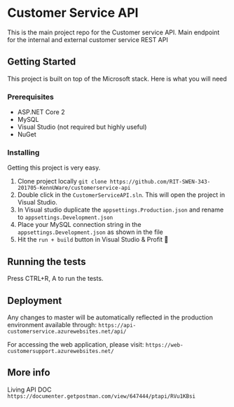 # Customer Service API

This is the main project repo for the Customer service API. Main endpoint for the internal and external customer service REST API

## Getting Started

This project is built on top of the Microsoft stack. Here is what you will need

### Prerequisites

- ASP.NET Core 2
- MySQL
- Visual Studio (not required but highly useful)
- NuGet

### Installing

Getting this project is very easy.

1. Clone project locally `git clone https://github.com/RIT-SWEN-343-201705-KennUWare/customerservice-api`
2. Double click in the `CustomerServiceAPI.sln`. This will open the project in Visual Studio.
3. In Visual studio duplicate the `appsettings.Production.json` and rename to `appsettings.Development.json`
4. Place your MySQL connection string in the `appsettings.Development.json` as shown in the file
5. Hit the `run + build` button in Visual Studio & Profit 🎁


## Running the tests
Press CTRL+R, A to run the tests.


## Deployment

Any changes to master will be automatically reflected in the production environment available through:
`https://api-customerservice.azurewebsites.net/api/`

For accessing the web application, please visit:
`https://web-customersupport.azurewebsites.net/`

## More info

Living API DOC `https://documenter.getpostman.com/view/647444/ptapi/RVu1KBsi`
